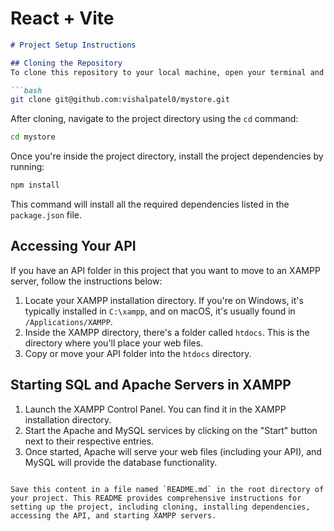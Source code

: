 # React + Vite

```markdown
# Project Setup Instructions

## Cloning the Repository
To clone this repository to your local machine, open your terminal and run the following command:

```bash
git clone git@github.com:vishalpatel0/mystore.git
```

After cloning, navigate to the project directory using the `cd` command:

```bash
cd mystore
```

Once you're inside the project directory, install the project dependencies by running:

```bash
npm install
```

This command will install all the required dependencies listed in the `package.json` file.

## Accessing Your API
If you have an API folder in this project that you want to move to an XAMPP server, follow the instructions below:

1. Locate your XAMPP installation directory. If you're on Windows, it's typically installed in `C:\xampp`, and on macOS, it's usually found in `/Applications/XAMPP`.
2. Inside the XAMPP directory, there's a folder called `htdocs`. This is the directory where you'll place your web files.
3. Copy or move your API folder into the `htdocs` directory.

## Starting SQL and Apache Servers in XAMPP
1. Launch the XAMPP Control Panel. You can find it in the XAMPP installation directory.
2. Start the Apache and MySQL services by clicking on the "Start" button next to their respective entries.
3. Once started, Apache will serve your web files (including your API), and MySQL will provide the database functionality.
```

Save this content in a file named `README.md` in the root directory of your project. This README provides comprehensive instructions for setting up the project, including cloning, installing dependencies, accessing the API, and starting XAMPP servers.

